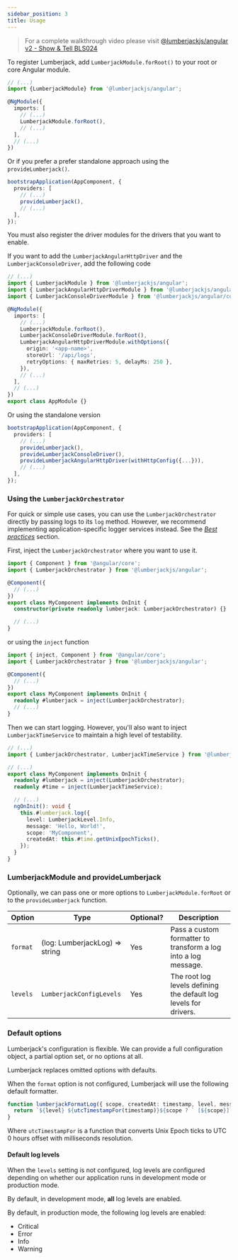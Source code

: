 ```yaml
---
sidebar_position: 3
title: Usage
---
```


> For a complete walkthrough video please
> visit [@lumberjackjs/angular v2 - Show & Tell BLS024](https://youtu.be/OV1ONtLAJnI)

To register Lumberjack, add `LumberjackModule.forRoot()` to your root or core Angular module.

```ts
// (...)
import {LumberjackModule} from '@lumberjackjs/angular';

@NgModule({
  imports: [
    // (...)
    LumberjackModule.forRoot(),
    // (...)
  ],
  // (...)
})
```

Or if you prefer a prefer standalone approach using the `provideLumberjack()`.

```ts
bootstrapApplication(AppComponent, {
  providers: [
    // (...)
    provideLumberjack(),
    // (...)
  ],
});
```

You must also register the driver modules for the drivers that you want to enable.

If you want to add the `LumberjackAngularHttpDriver` and the `LumberjackConsoleDriver`, add the following code

```ts
// (...)
import { LumberjackModule } from '@lumberjackjs/angular';
import { LumberjackAngularHttpDriverModule } from '@lumberjackjs/angular/http-driver';
import { LumberjackConsoleDriverModule } from '@lumberjackjs/angular/console-driver';

@NgModule({
  imports: [
    // (...)
    LumberjackModule.forRoot(),
    LumberjackConsoleDriverModule.forRoot(),
    LumberjackAngularHttpDriverModule.withOptions({
      origin: '<app-name>',
      storeUrl: '/api/logs',
      retryOptions: { maxRetries: 5, delayMs: 250 },
    }),
    // (...)
  ],
  // (...)
})
export class AppModule {}
```

Or using the standalone version

```ts
bootstrapApplication(AppComponent, {
  providers: [
    // (...)
    provideLumberjack(),
    provideLumberjackConsoleDriver(),
    provideLumberjackAngularHttpDriver(withHttpConfig({...})),
    // (...)
  ],
});
```

### Using the `LumberjackOrchestrator`

For quick or simple use cases, you can use the `LumberjackOrchestrator` directly by passing logs to its `log` method.
However, we recommend implementing application-specific logger services instead. See the [_Best
practices_](./best-practices) section.

First, inject the `LumberjackOrchestrator` where you want to use it.

```ts
import { Component } from '@angular/core';
import { LumberjackOrchestrator } from '@lumberjackjs/angular';

@Component({
  // (...)
})
export class MyComponent implements OnInit {
  constructor(private readonly lumberjack: LumberjackOrchestrator) {}

  // (...)
}
```

or using the `inject` function

```ts
import { inject, Component } from '@angular/core';
import { LumberjackOrchestrator } from '@lumberjackjs/angular';

@Component({
  // (...)
})
export class MyComponent implements OnInit {
  readonly #lumberjack = inject(LumberjackOrchestrator);
  // (...)
}
```

Then we can start logging. However, you'll also want to inject `LumberjackTimeService` to maintain a high level of
testability.

```ts
// (...)
import { LumberjackOrchestrator, LumberjackTimeService } from '@lumberjackjs/angular';

// (...)
export class MyComponent implements OnInit {
  readonly #lumberjack = inject(LumberjackOrchestrator);
  readonly #time = inject(LumberjackTimeService);

  // (...)
  ngOnInit(): void {
    this.#lumberjack.log({
      level: LumberjackLevel.Info,
      message: 'Hello, World!',
      scope: 'MyComponent',
      createdAt: this.#time.getUnixEpochTicks(),
    });
  }
}
```

### LumberjackModule and provideLumberjack

Optionally, we can pass one or more options to `LumberjackModule.forRoot` or to the `provideLumberjack` function.

| Option   | Type                           | Optional? | Description                                                      |
| -------- | ------------------------------ | --------- | ---------------------------------------------------------------- |
| `format` | (log: LumberjackLog) => string | Yes       | Pass a custom formatter to transform a log into a log message.   |
| `levels` | `LumberjackConfigLevels`       | Yes       | The root log levels defining the default log levels for drivers. |

### Default options

Lumberjack's configuration is flexible. We can provide a full configuration object, a partial option set, or no options
at all.

Lumberjack replaces omitted options with defaults.

When the `format` option is not configured, Lumberjack will use the following default formatter.

```ts
function lumberjackFormatLog({ scope, createdAt: timestamp, level, message }: LumberjackLog) {
  return `${level} ${utcTimestampFor(timestamp)}${scope ? ` [${scope}]` : ''} ${message}`;
}
```

Where `utcTimestampFor` is a function that converts Unix Epoch ticks to UTC 0 hours offset with milliseconds resolution.

#### Default log levels

When the `levels` setting is not configured, log levels are configured depending on whether our application runs in
development mode or production mode.

By default, in development mode, **all** log levels are enabled.

By default, in production mode, the following log levels are enabled:

- Critical
- Error
- Info
- Warning
